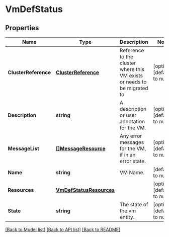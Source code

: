# VmDefStatus

## Properties
Name | Type | Description | Notes
------------ | ------------- | ------------- | -------------
**ClusterReference** | [**ClusterReference**](cluster_reference.md) | Reference to the cluster where this VM exists or needs to be migrated to  | [optional] [default to null]
**Description** | **string** | A description or user annotation for the VM. | [optional] [default to null]
**MessageList** | [**[]MessageResource**](message_resource.md) | Any error messages for the VM, if in an error state. | [optional] [default to null]
**Name** | **string** | VM Name. | [default to null]
**Resources** | [**VmDefStatusResources**](vm_def_status_resources.md) |  | [optional] [default to null]
**State** | **string** | The state of the vm entity. | [optional] [default to null]

[[Back to Model list]](../README.md#documentation-for-models) [[Back to API list]](../README.md#documentation-for-api-endpoints) [[Back to README]](../README.md)
